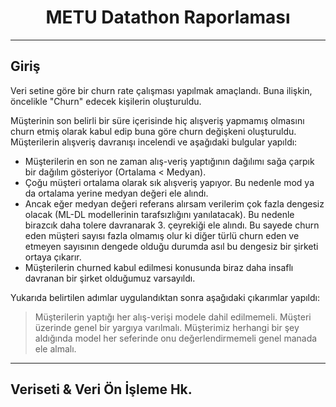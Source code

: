 <h1 align="center">METU Datathon Raporlaması</h1>
<hr>

## Giriş
Veri setine göre bir churn rate çalışması yapılmak amaçlandı. Buna ilişkin, öncelikle "Churn" edecek kişilerin oluşturuldu.

Müşterinin son belirli bir süre içerisinde hiç alışveriş yapmamış olmasını churn etmiş olarak kabul edip buna göre churn değişkeni oluşturuldu. Müşterilerin alışveriş davranışı incelendi ve aşağıdaki bulgular yapıldı:

* Müşterilerin en son ne zaman alış-veriş yaptığının dağılımı sağa çarpık bir dağılım gösteriyor (Ortalama < Medyan).   
* Çoğu müşteri ortalama olarak sık alışveriş yapıyor. Bu nedenle mod ya da ortalama yerine medyan değeri ele alındı.  
* Ancak eğer medyan değeri referans alırsam verilerim çok fazla dengesiz olacak (ML-DL modellerinin tarafsızlığını yanılatacak). Bu nedenle birazcık daha tolere davranarak 3. çeyrekiği ele alındı. Bu sayede churn eden müşteri sayısı fazla olmamış olur ki diğer türlü churn eden ve etmeyen sayısının dengede olduğu durumda asıl bu dengesiz bir şirketi ortaya çıkarır.    
* Müşterilerin churned kabul edilmesi konusunda biraz daha insaflı davranan bir şirket olduğumuz varsayıldı.

Yukarıda belirtilen adımlar uygulandıktan sonra aşağıdaki çıkarımlar yapıldı:   

> Müşterilerin yaptığı her alış-verişi modele dahil edilmemeli. Müşteri üzerinde genel bir yargıya varılmalı. Müşterimiz herhangi bir şey aldığında model her seferinde onu değerlendirmemeli genel manada ele almalı.  

<hr>

## Veriseti & Veri Ön İşleme Hk.

